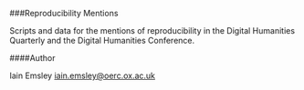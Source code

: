 ###Reproducibility Mentions

Scripts and data for the mentions of reproducibility
in the Digital Humanities Quarterly and the Digital
Humanities Conference.


####Author

Iain Emsley <iain.emsley@oerc.ox.ac.uk> 
